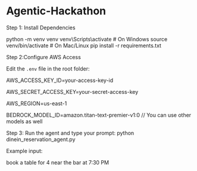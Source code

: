 # Agentic-Hackathon

Step 1:  Install Dependencies

python -m venv venv
venv\Scripts\activate   # On Windows
source venv/bin/activate  # On Mac/Linux
pip install -r requirements.txt

Step 2:Configure AWS Access

Edit the `.env` file in the root folder:

AWS_ACCESS_KEY_ID=your-access-key-id

AWS_SECRET_ACCESS_KEY=your-secret-access-key

AWS_REGION=us-east-1

BEDROCK_MODEL_ID=amazon.titan-text-premier-v1:0 // You can use other models as well 

Step 3: Run the agent and type your prompt:
python dinein_reservation_agent.py

Example input:

book a table for 4 near the bar at 7:30 PM
